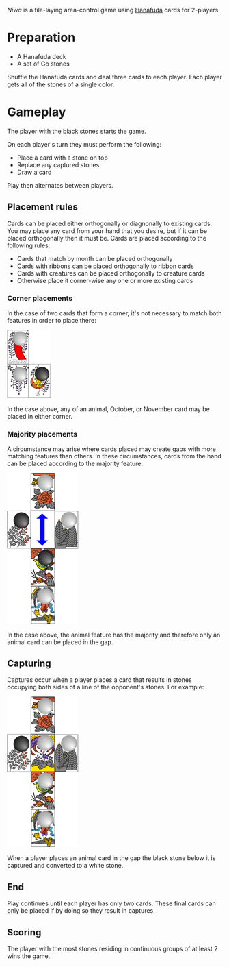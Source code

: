 *Niwa* is a tile-laying area-control game using [Hanafuda](http://www.pagat.com/class/flower.html) cards for 2-players.

Preparation
===========

 * A Hanafuda deck
 * A set of Go stones

Shuffle the Hanafuda cards and deal three cards to each player.  Each player gets all of the stones of a single color.

Gameplay
========

The player with the black stones starts the game.

On each player's turn they must perform the following:

 * Place a card with a stone on top
 * Replace any captured stones
 * Draw a card

Play then alternates between players.

Placement rules
----------------

Cards can be placed either orthogonally or diagnonally to existing cards. You may place any card from your hand that you desire, but if it can be placed orthogonally then it must be.  Cards are placed according to the following rules:

* Cards that match by month can be placed orthogonally
* Cards with ribbons can be placed orthogonally to ribbon cards
* Cards with creatures can be placed orthogonally to creature cards
* Otherwise place it corner-wise any one or more existing cards

### Corner placements

In the case of two cards that form a corner, it's not necessary to match both features in order to place there:

<img src="https://raw.githubusercontent.com/fogus/spiel/master/brettspiel/niwa/graphics/corner-placement.png" width="20%" height="20%">

In the case above, any of an animal, October, or November card may be placed in either corner.

### Majority placements

A circumstance may arise where cards placed may create gaps with more matching features than others.  In these circumstances, cards from the hand can be placed according to the majority feature. 

<img src="https://raw.githubusercontent.com/fogus/spiel/master/brettspiel/niwa/graphics/majority-possible-placement.png" width="33%" height="33%">

In the case above, the animal feature has the majority and therefore only an animal card can be placed in the gap.

Capturing
---------

Captures occur when a player places a card that results in stones occupying both sides of a line of the opponent's stones.  For example:

<img src="https://raw.githubusercontent.com/fogus/spiel/master/brettspiel/niwa/graphics/majority-placement.png" width="33%" height="33%">

When a player places an animal card in the gap the black stone below it is captured and converted to a white stone.

End
----

Play continues until each player has only two cards.  These final cards can only be placed if by doing so they result in captures.

Scoring
-------

The player with the most stones residing in continuous groups of at least 2 wins the game.  